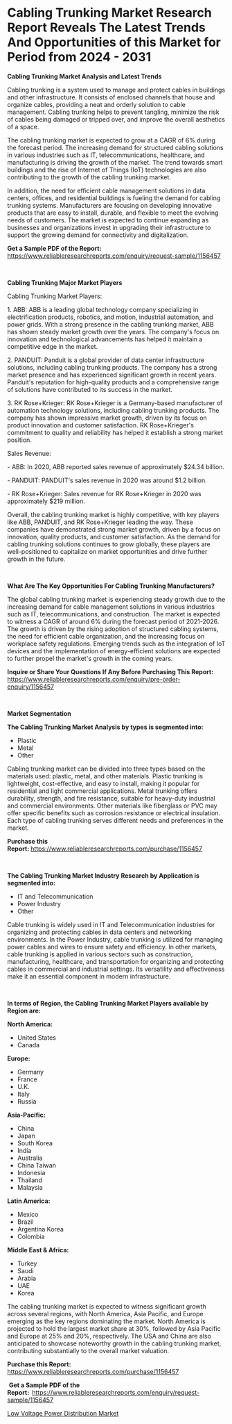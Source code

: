 <p><h1>Cabling Trunking Market Research Report Reveals The Latest Trends And Opportunities of this Market for Period from 2024 - 2031</h1></p><p><strong>Cabling Trunking Market Analysis and Latest Trends</strong></p>
<p><p>Cabling trunking is a system used to manage and protect cables in buildings and other infrastructure. It consists of enclosed channels that house and organize cables, providing a neat and orderly solution to cable management. Cabling trunking helps to prevent tangling, minimize the risk of cables being damaged or tripped over, and improve the overall aesthetics of a space.</p><p>The cabling trunking market is expected to grow at a CAGR of 6% during the forecast period. The increasing demand for structured cabling solutions in various industries such as IT, telecommunications, healthcare, and manufacturing is driving the growth of the market. The trend towards smart buildings and the rise of Internet of Things (IoT) technologies are also contributing to the growth of the cabling trunking market.</p><p>In addition, the need for efficient cable management solutions in data centers, offices, and residential buildings is fueling the demand for cabling trunking systems. Manufacturers are focusing on developing innovative products that are easy to install, durable, and flexible to meet the evolving needs of customers. The market is expected to continue expanding as businesses and organizations invest in upgrading their infrastructure to support the growing demand for connectivity and digitalization.</p></p>
<p><strong>Get a Sample PDF of the Report:&nbsp;</strong> <a href="https://www.reliableresearchreports.com/enquiry/request-sample/1156457">https://www.reliableresearchreports.com/enquiry/request-sample/1156457</a></p>
<p>&nbsp;</p>
<p><strong>Cabling Trunking Major Market Players</strong></p>
<p><p>Cabling Trunking Market Players:</p><p>1. ABB: ABB is a leading global technology company specializing in electrification products, robotics, and motion, industrial automation, and power grids. With a strong presence in the cabling trunking market, ABB has shown steady market growth over the years. The company's focus on innovation and technological advancements has helped it maintain a competitive edge in the market. </p><p>2. PANDUIT: Panduit is a global provider of data center infrastructure solutions, including cabling trunking products. The company has a strong market presence and has experienced significant growth in recent years. Panduit's reputation for high-quality products and a comprehensive range of solutions have contributed to its success in the market.</p><p>3. RK Rose+Krieger: RK Rose+Krieger is a Germany-based manufacturer of automation technology solutions, including cabling trunking products. The company has shown impressive market growth, driven by its focus on product innovation and customer satisfaction. RK Rose+Krieger's commitment to quality and reliability has helped it establish a strong market position.</p><p>Sales Revenue:</p><p>- ABB: In 2020, ABB reported sales revenue of approximately $24.34 billion.</p><p>- PANDUIT: PANDUIT's sales revenue in 2020 was around $1.2 billion.</p><p>- RK Rose+Krieger: Sales revenue for RK Rose+Krieger in 2020 was approximately $219 million.</p><p>Overall, the cabling trunking market is highly competitive, with key players like ABB, PANDUIT, and RK Rose+Krieger leading the way. These companies have demonstrated strong market growth, driven by a focus on innovation, quality products, and customer satisfaction. As the demand for cabling trunking solutions continues to grow globally, these players are well-positioned to capitalize on market opportunities and drive further growth in the future.</p></p>
<p>&nbsp;</p>
<p><strong>What Are The Key Opportunities For Cabling Trunking Manufacturers?</strong></p>
<p><p>The global cabling trunking market is experiencing steady growth due to the increasing demand for cable management solutions in various industries such as IT, telecommunications, and construction. The market is expected to witness a CAGR of around 6% during the forecast period of 2021-2026. The growth is driven by the rising adoption of structured cabling systems, the need for efficient cable organization, and the increasing focus on workplace safety regulations. Emerging trends such as the integration of IoT devices and the implementation of energy-efficient solutions are expected to further propel the market's growth in the coming years.</p></p>
<p><strong>Inquire or Share Your Questions If Any Before Purchasing This Report:</strong> <a href="https://www.reliableresearchreports.com/enquiry/pre-order-enquiry/1156457">https://www.reliableresearchreports.com/enquiry/pre-order-enquiry/1156457</a></p>
<p>&nbsp;</p>
<p><strong>Market Segmentation</strong></p>
<p><strong>The Cabling Trunking Market Analysis by types is segmented into:</strong></p>
<p><ul><li>Plastic</li><li>Metal</li><li>Other</li></ul></p>
<p><p>Cabling trunking market can be divided into three types based on the materials used: plastic, metal, and other materials. Plastic trunking is lightweight, cost-effective, and easy to install, making it popular for residential and light commercial applications. Metal trunking offers durability, strength, and fire resistance, suitable for heavy-duty industrial and commercial environments. Other materials like fiberglass or PVC may offer specific benefits such as corrosion resistance or electrical insulation. Each type of cabling trunking serves different needs and preferences in the market.</p></p>
<p><strong>Purchase this Report:&nbsp;</strong><a href="https://www.reliableresearchreports.com/purchase/1156457">https://www.reliableresearchreports.com/purchase/1156457</a></p>
<p>&nbsp;</p>
<p><strong>The Cabling Trunking Market Industry Research by Application is segmented into:</strong></p>
<p><ul><li>IT and Telecommunication</li><li>Power Industry</li><li>Other</li></ul></p>
<p><p>Cable trunking is widely used in IT and Telecommunication industries for organizing and protecting cables in data centers and networking environments. In the Power Industry, cable trunking is utilized for managing power cables and wires to ensure safety and efficiency. In other markets, cable trunking is applied in various sectors such as construction, manufacturing, healthcare, and transportation for organizing and protecting cables in commercial and industrial settings. Its versatility and effectiveness make it an essential component in modern infrastructure.</p></p>
<p>&nbsp;</p>
<p><strong>In terms of Region, the Cabling Trunking Market Players available by Region are:</strong></p>
<p>
    <p> <strong> North America: </strong>
        <ul>
            <li>United States</li>
            <li>Canada</li>
        </ul>
        </p> 
    <p> <strong> Europe: </strong>
        <ul>
            <li>Germany</li>
            <li>France</li>
            <li>U.K.</li>
            <li>Italy</li>
            <li>Russia</li>
        </ul>
        </p> 
    <p> <strong> Asia-Pacific: </strong>
        <ul>
            <li>China</li>
            <li>Japan</li>
            <li>South Korea</li>
            <li>India</li>
            <li>Australia</li>
            <li>China Taiwan</li>
            <li>Indonesia</li>
            <li>Thailand</li>
            <li>Malaysia</li>
        </ul>
        </p> 
    <p> <strong> Latin America: </strong>
        <ul>
            <li>Mexico</li>
            <li>Brazil</li>
            <li>Argentina Korea</li>
            <li>Colombia</li>
        </ul>
        </p> 
    <p> <strong> Middle East & Africa: </strong>
        <ul>
            <li>Turkey</li>
            <li>Saudi</li>
            <li>Arabia</li>
            <li>UAE</li>
            <li>Korea</li>
        </ul>
    </p>
    </p>
<p><p>The cabling trunking market is expected to witness significant growth across several regions, with North America, Asia Pacific, and Europe emerging as the key regions dominating the market. North America is projected to hold the largest market share at 30%, followed by Asia Pacific and Europe at 25% and 20%, respectively. The USA and China are also anticipated to showcase noteworthy growth in the cabling trunking market, contributing substantially to the overall market valuation.</p></p>
<p><strong>Purchase this Report: </strong><a href="https://www.reliableresearchreports.com/purchase/1156457">https://www.reliableresearchreports.com/purchase/1156457</a></p>
<p>&nbsp;<strong>Get a Sample PDF of the Report:&nbsp;&nbsp;</strong><a href="https://www.reliableresearchreports.com/enquiry/request-sample/1156457">https://www.reliableresearchreports.com/enquiry/request-sample/1156457</a></p>
<p><strong></strong></p>
<p><p><a href="https://github.com/BryceTownsendr/Market-Research-Report-List-4/blob/main/low-voltage-power-distribution-market.md">Low Voltage Power Distribution Market</a></p></p>